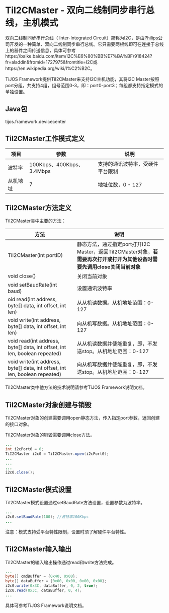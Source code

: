 # TiI2CMaster - 双向二线制同步串行总线，主机模式

双向二线制同步串行总线（ Inter-Integrated Circuit）简称为I2C，是由[Philips](https://baike.baidu.com/item/Philips)公司开发的一种简单、双向二线制同步串行总线。它只需要两根线即可在连接于总线上的器件之间传送信息，具体可参考https://baike.baidu.com/item/I2C%E6%80%BB%E7%BA%BF/918424?fr=aladdin&fromid=1727975&fromtitle=I2C或https://en.wikipedia.org/wiki/I%C2%B2C。

TiJOS Framework提供TiI2CMaster来支持I2C主机功能，其将I2C Master按照port分组，共支持4组，组号范围0-3，即：port0-port3；每组都支持指定模式的单独设置。

## Java包
tijos.framework.devicecenter

## TiI2CMaster工作模式定义

| 项目   | 参数                      | 说明               |
| ---- | ----------------------- | ---------------- |
| 波特率  | 100Kbps、400Kbps、3.4Mbps | 支持的通讯波特率，受硬件平台限制 |
| 从机地址 | 7                       | 地址位数，0 - 127     |



## TiI2CMaster方法定义

TiI2CMaster类中主要的方法：

| 方法                                       | 说明                                       |
| ---------------------------------------- | ---------------------------------------- |
| TiI2CMaster(int portID)                  | 静态方法，通过指定port打开I2C Master，返回TiI2CMaster对象，**若需要再次打开或打开为其他设备时需要先调用close关闭当前对象** |
| void close()                             | 关闭当前对象                                   |
| void setBaudRate(int baud)               | 设置通讯波特率                                  |
| oid read(int address, byte[] data, int offset, int len) | 从从机读数据。从机地址范围：0-127                      |
| void write(int address, byte[] data, int offset, int len) | 向从机写数据。从机地址范围：0-127                      |
| void read(int address, byte[] data, int offset, int len, boolean repeated) | 从从机读数据并使能重复，即，不发送stop。从机地址范围：0-127       |
| void write(int address, byte[] data, int offset, int len, boolean repeated) | 向从机写数据并使能重复，即，不发送stop。从机地址范围：0-127       |

TiI2CMaster类中他方法的技术说明请参考TiJOS Framework说明文档。

## TiI2CMaster对象创建与销毁

TiI2CMaster对象的创建需要调用open静态方法，传入指定port参数，返回创建的接口对象。

TiI2CMaster对象的销毁需要调用close方法。

```java
...
int i2cPort0 = 0;
TiI2CMaster i2c0 = TiI2CMaster.open(i2cPort0);
...
...
...
i2c0.close();
```



## TiI2CMaster模式设置

TiI2CMaster模式设置通过setBaudRate方法设置，设置参数为波特率。

```java
...
i2c0.setBaudRate(100); //波特率100Kbps
...
```

注意：模式支持受平台特性限制，设置时须了解硬件平台特性。



## TiI2CMaster输入输出

TiI2CMaster的输入输出操作通过read和write方法完成。

```java
...
byte[] cmdBuffer = {0x40, 0x00};
byte[] dataBuffer = {0x00, 0x00, 0x00, 0x00};
i2c0.write(0x3C, dataBuffer, 0, 2, true);
i2c0.read(0x3C, dataBuffer, 0, 4);
...
```



具体可参考TiJOS Framework说明文档。
